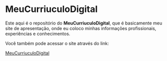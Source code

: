 # MeuCurriuculoDigital

Este aqui é o repositório do **MeuCurriuculoDigital**, que é basicamente meu site de apresentação, onde eu coloco minhas informações profissionais, experiências e conhecimentos.

Você também pode acessar o site através do link:

[MeuCurriuculoDigital](https://meu-curriculo-digital.vercel.app/about.html)

